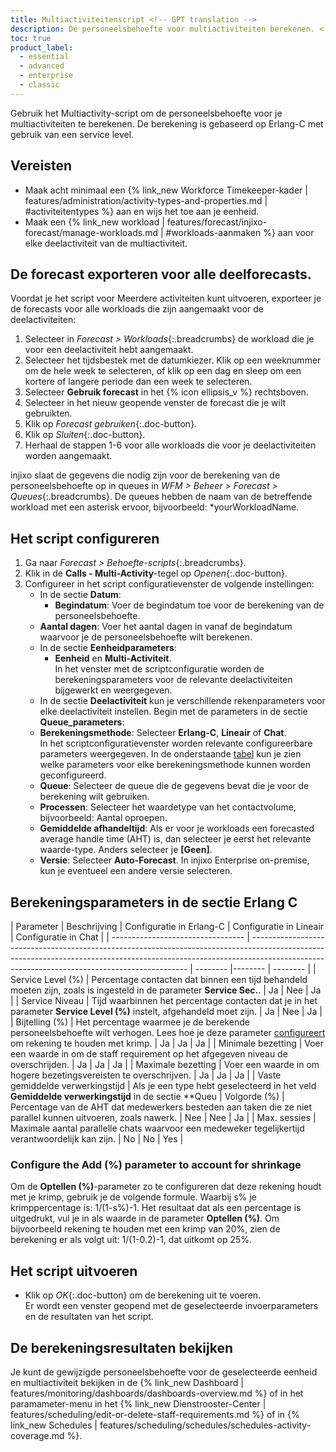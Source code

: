 ```yaml
---
title: Multiactiviteitenscript <!-- GPT translation -->
description: De personeelsbehoefte voor multiactiviteiten berekenen. <!-- GPT translation -->
toc: true
product_label:
  - essential
  - advanced
  - enterprise
  - classic
---
```


Gebruik het Multiactivity-script om de personeelsbehoefte voor je multiactiviteiten te berekenen. De berekening is gebaseerd op Erlang-C met gebruik van een service level. <!-- GPT translation -->

## Vereisten <!-- TM 100 -->

- Maak  acht minimaal een {% link_new Workforce Timekeeper-kader | features/administration/activity-types-and-properties.md | #activiteitentypes %} aan en wijs het toe aan je eenheid. <!-- GPT translation -->
- Maak een {% link_new workload | features/forecast/injixo-forecast/manage-workloads.md | #workloads-aanmaken %} aan voor elke deelactiviteit van de multiactiviteit. <!-- GPT translation -->

## De forecast exporteren voor alle deelforecasts. <!-- GPT translation -->

Voordat je het script voor Meerdere activiteiten kunt uitvoeren, exporteer je de forecasts voor alle workloads die zijn aangemaakt voor de deelactiviteiten: <!-- GPT translation -->

1. Selecteer in _Forecast > Workloads_{:.breadcrumbs} de workload die je voor een deelactiviteit hebt aangemaakt. <!-- GPT translation -->
2. Selecteer het tijdsbestek met de datumkiezer. Klik op een weeknummer om de hele week te selecteren, of klik op een dag en sleep om een kortere of langere periode dan een week te selecteren. <!-- GPT translation -->
3. Selecteer **Gebruik forecast** in het {% icon ellipsis_v %} rechtsboven. <!-- GPT translation -->
4. Selecteer in het nieuw geopende venster de forecast die je wilt gebruikten. <!-- GPT translation -->
5. Klik op _Forecast gebruiken_{:.doc-button}. <!-- GPT translation -->
6. Klik op *Sluiten*{:.doc-button}. <!-- GPT translation -->
7. Herhaal de stappen 1-6 voor alle workloads die voor je deelactiviteiten worden aangemaakt. <!-- GPT translation -->

injixo slaat de gegevens die nodig zijn voor de berekening van de personeelsbehoefte op in queues in _WFM > Beheer > Forecast > Queues_{:.breadcrumbs}. De queues hebben de naam van de betreffende workload met een asterisk ervoor, bijvoorbeeld: \*yourWorkloadName. <!-- GPT translation -->

## Het script configureren <!-- GPT translation -->

1. Ga naar *Forecast > Behoefte-scripts*{:.breadcrumbs}. <!-- GPT translation -->
2. Klik in de **Calls - Multi-Activity**-tegel op _Openen_{:.doc-button}.   <!-- GPT translation -->
3. Configureer in het script configuratievenster de volgende instellingen: <!-- GPT translation -->
   - In de sectie **Datum**: <!-- GPT translation -->
      - **Begindatum**: Voer de begindatum toe voor de berekening van de personeelsbehoefte. <!-- GPT translation -->
    - **Aantal dagen**: Voer het aantal dagen in vanaf de begindatum waarvoor je de personeelsbehoefte wilt berekenen. <!-- GPT translation -->
   - In de sectie **Eenheidparameters**: <!-- GPT translation -->
     - **Eenheid** en **Multi-Activiteit**.<br> <!-- GPT translation -->
    In het venster met de scriptconfiguratie worden de berekeningsparameters voor de relevante deelactiviteiten bijgewerkt en weergegeven. <!-- GPT translation -->
   - In de sectie **Deelactiviteit** kun je verschillende rekenparameters voor elke deelactiviteit instellen. Begin met de parameters in de sectie **Queue_parameters**: <!-- GPT translation -->
    - **Berekeningsmethode**: Selecteer **Erlang-C**, **Lineair** of **Chat**.<br>In het scriptconfiguratievenster worden relevante configureerbare parameters weergegeven. In de onderstaande [tabel](#calculation-parameters-in-the-erlang-c-section) kun je zien welke parameters voor elke berekeningsmethode kunnen worden geconfigureerd. <!-- GPT translation -->
    - **Queue**: Selecteer de queue die de gegevens bevat die je voor de berekening wilt gebruiken. <!-- GPT translation -->
    - **Processen**: Selecteer het waardetype van het contactvolume, bijvoorbeeld: Aantal oproepen. <!-- GPT translation -->
    - **Gemiddelde afhandeltijd**: Als er voor je workloads een forecasted average handle time (AHT) is, dan selecteer je eerst het relevante waarde-type. Anders selecteer je **[Geen]**. <!-- GPT translation -->
    - **Versie**: Selecteer **Auto-Forecast**. In injixo Enterprise on-premise, kun je eventueel een andere versie selecteren. <!-- GPT translation -->

## Berekeningsparameters in de sectie Erlang C <!-- GPT translation -->

| Parameter                         | Beschrijving                                                                                                            | Configuratie in Erlang-C | Configuratie in Lineair | Configuratie in Chat | <!-- GPT translation -->
| --------------------------------- | -------------------------------------------------------------------------------------------------------------------------------------------------------------------------------------------------------------------------- | -------- |--------  | -------- |
| Service Level (%)             | Percentage contacten dat binnen een tijd behandeld moeten zijn, zoals is ingesteld in de parameter **Service Sec.**.                                                                                                                                                                    | Ja | Nee | Ja | <!-- GPT translation -->
| Service Niveau             | Tijd waarbinnen het percentage contacten dat je in het parameter **Service Level (%)** instelt, afgehandeld moet zijn.                                                                                                                                      | Ja | Nee | Ja | <!-- GPT translation -->
| Bijtelling (%)                         | Het percentage waarmee je de berekende personeelsbehoefte wilt verhogen. Lees hoe je deze parameter [configureert](#configure-the-add--parameter-to-account-for-shrinkage) om rekening te houden met krimp. | Ja | Ja | Ja | <!-- GPT translation -->
| Minimale bezetting            | Voer een waarde in om de staff requirement op het afgegeven niveau de overschrijden.                                                                                                                                                                                                                                                     | Ja | Ja | Ja | <!-- GPT translation -->
| Maximale bezetting            | Voer een waarde in om hogere bezetingsvereisten te overschrijven.                              | Ja | Ja | Ja | <!-- GPT translation -->
| Vaste gemiddelde verwerkingstijd | Als je een type hebt geselecteerd in het veld **Gemiddelde verwerkingstijd** in de sectie **Queu <!-- GPT translation -->
| Volgorde (%)                  | Percentage van de AHT dat medewerkers besteden aan taken die ze niet parallel kunnen uitvoeren, zoals nawerk.                                                                                                                                                                                              | Nee | Nee | Ja | <!-- GPT translation -->
| Max. sessies                          | Maximale aantal parallelle chats waarvoor een medeweker tegelijkertijd verantwoordelijk kan zijn.                                                                                                                                             | No | No | Yes | <!-- GPT translation -->

### Configure the Add (%) parameter to account for shrinkage <!-- GPT translation -->

Om de **Optellen (%)**-parameter zo te configureren dat deze rekening houdt met je krimp, gebruik je de volgende formule. Waarbij s% je krimppercentage is: 1/(1-s%)-1. Het resultaat dat als een percentage is uitgedrukt, vul je in als waarde in de parameter **Optellen (%)**.  Om bijvoorbeeld rekening te houden met een krimp van 20%, zien de berekening er als volgt uit: 1/(1-0.2)-1, dat uitkomt op 25%. <!-- GPT translation -->

## Het script uitvoeren <!-- GPT translation -->

- Klik op _OK_{:.doc-button} om de berekening uit te voeren.<br>Er wordt een venster geopend met de geselecteerde invoerparameters en de resultaten van het script. <br> <!-- GPT translation -->

## De berekeningsresultaten bekijken <!-- GPT translation -->

Je kunt de gewijzigde personeelsbehoefte voor de geselecteerde eenheid en multiactiviteit bekijken in de {% link_new Dashboard | features/monitoring/dashboards/dashboards-overview.md %} of in het paramameter-menu in het {% link_new Dienstrooster-Center | features/scheduling/edit-or-delete-staff-requirements.md %} of in {% link_new Schedules | features/scheduling/schedules/schedules-activity-coverage.md %}. <!-- GPT translation -->
